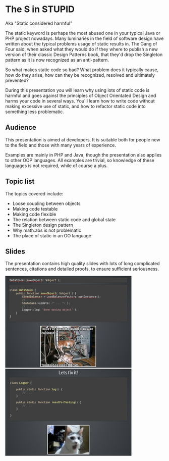 # The S in STUPID

Aka "Static considered harmful"

The static keyword is perhaps the most abused one in your typical Java or PHP project nowadays.
Many luminaries in the field of software design have written about the typical problems usage
of static results in. The Gang of Four said, when asked what they would do if they where
to publish a new version of their classic Design Patterns book, that they'd drop the Singleton
pattern as it is now recognized as an anti-pattern.

So what makes static code so bad? What problem does it typically cause, how do they arise,
how can they be recognized, resolved and ultimately prevented?

During this presentation you will learn why using lots of static code is harmful and goes
against the principles of Object Orientated Design and harms your code in several ways.
You'll learn how to write code without making excessive use of static, and how to refactor
static code into something less problematic.

## Audience

This presentation is aimed at developers. It is suitable both for people new to the
field and those with many years of experience.

Examples are mainly in PHP and Java, though the presentation also applies to
other OOP languages. All examples are trivial, so knowledge of these languages
is not required, while of course a plus.

## Topic list

The topics covered include:

* Loose coupling between objects
* Making code testable
* Making code flexible
* The relation between static code and global state
* The Singleton design pattern
* Why math.abs is not problematic
* The place of static in an OO language

## Slides

The presentation contains high quality slides with lots of long complicated
sentences, citations and detailed proofs, to ensure sufficient seriousness.

<img src="img/preview/slides-cat.jpeg" width="400px" />

<img src="img/preview/slides-omg.jpeg" width="400px" />